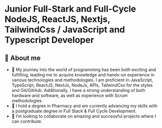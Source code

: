<h1>Junior Full-Stark and Full-Cycle NodeJS, ReactJS, Nextjs, TailwindCss / JavaScript and Typescript Developer</h1>
<h2>👋 About me</h2>

- 🔭 My journey into the world of programming has been both exciting and fulfilling, leading me to acquire knowledge and hands-on experience in various technologies and methodologies. I am proficient in JavaScript, TypeScript, ReactJS, NextJs, NodeJs, APIs, TailwindCss for the styles and Git/GitHub. Additionally, I have a strong understanding of both hardware and software, as well as experience with Scrum methodologies.
- 🌱 I hold a degree in Pharmacy and am currently advancing my skills with a postgraduate degree in Full Stack & Full Cycle Development.
- 👯 I’m looking to collaborate on amazing and successful projects where I can contribute.
